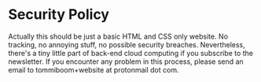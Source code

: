 # Security Policy

Actually this should be just a basic HTML and CSS only website. No tracking, no annoying stuff, no possible security breaches. Nevertheless, there's a tiny little part of back-end cloud computing if you subscribe to the newsletter. If you encounter any problem in this process, please send an email to tommiboom+website at protonmail dot com.
